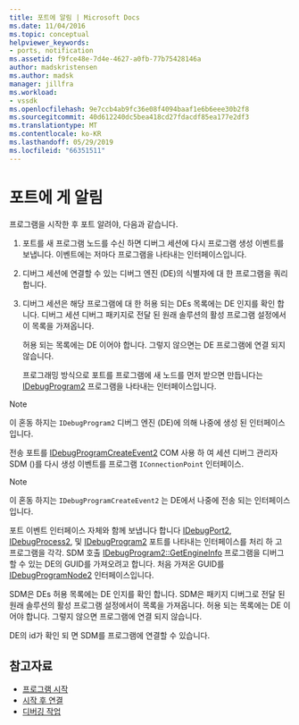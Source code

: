 ```yaml
---
title: 포트에 알림 | Microsoft Docs
ms.date: 11/04/2016
ms.topic: conceptual
helpviewer_keywords:
- ports, notification
ms.assetid: f9fce48e-7d4e-4627-a0fb-77b75428146a
author: madskristensen
ms.author: madsk
manager: jillfra
ms.workload:
- vssdk
ms.openlocfilehash: 9e7ccb4ab9fc36e08f4094baaf1e6b6eee30b2f8
ms.sourcegitcommit: 40d612240dc5bea418cd27fdacdf85ea177e2df3
ms.translationtype: MT
ms.contentlocale: ko-KR
ms.lasthandoff: 05/29/2019
ms.locfileid: "66351511"
---
```

# <a name="notify-the-port"></a>포트에 게 알림
프로그램을 시작한 후 포트 알려야, 다음과 같습니다.

1. 포트를 새 프로그램 노드를 수신 하면 디버그 세션에 다시 프로그램 생성 이벤트를 보냅니다. 이벤트에는 저마다 프로그램을 나타내는 인터페이스입니다.

2. 디버그 세션에 연결할 수 있는 디버그 엔진 (DE)의 식별자에 대 한 프로그램을 쿼리 합니다.

3. 디버그 세션은 해당 프로그램에 대 한 허용 되는 DEs 목록에는 DE 인지를 확인 합니다. 디버그 세션 디버그 패키지로 전달 된 원래 솔루션의 활성 프로그램 설정에서이 목록을 가져옵니다.

    허용 되는 목록에는 DE 이어야 합니다. 그렇지 않으면는 DE 프로그램에 연결 되지 않습니다.

   프로그래밍 방식으로 포트를 프로그램에 새 노드를 먼저 받으면 만듭니다는 [IDebugProgram2](../../extensibility/debugger/reference/idebugprogram2.md) 프로그램을 나타내는 인터페이스입니다.

> [!NOTE]
> 이 혼동 하지는 `IDebugProgram2` 디버그 엔진 (DE)에 의해 나중에 생성 된 인터페이스입니다.

 전송 포트를 [IDebugProgramCreateEvent2](../../extensibility/debugger/reference/idebugprogramcreateevent2.md) COM 사용 하 여 세션 디버그 관리자 SDM ()를 다시 생성 이벤트를 프로그램 `IConnectionPoint` 인터페이스.

> [!NOTE]
> 이 혼동 하지는 `IDebugProgramCreateEvent2` 는 DE에서 나중에 전송 되는 인터페이스입니다.

 포트 이벤트 인터페이스 자체와 함께 보냅니다 합니다 [IDebugPort2](../../extensibility/debugger/reference/idebugport2.md), [IDebugProcess2](../../extensibility/debugger/reference/idebugprocess2.md), 및 [IDebugProgram2](../../extensibility/debugger/reference/idebugprogram2.md) 포트를 나타내는 인터페이스를 처리 하 고 프로그램을 각각. SDM 호출 [IDebugProgram2::GetEngineInfo](../../extensibility/debugger/reference/idebugprogram2-getengineinfo.md) 프로그램을 디버그할 수 있는 DE의 GUID를 가져오려고 합니다. 처음 가져온 GUID를 [IDebugProgramNode2](../../extensibility/debugger/reference/idebugprogramnode2.md) 인터페이스입니다.

 SDM은 DEs 허용 목록에는 DE 인지를 확인 합니다. SDM은 패키지 디버그로 전달 된 원래 솔루션의 활성 프로그램 설정에서이 목록을 가져옵니다. 허용 되는 목록에는 DE 이어야 합니다. 그렇지 않으면 프로그램에 연결 되지 않습니다.

 DE의 id가 확인 되 면 SDM를 프로그램에 연결할 수 있습니다.

## <a name="see-also"></a>참고자료
- [프로그램 시작](../../extensibility/debugger/launching-a-program.md)
- [시작 후 연결](../../extensibility/debugger/attaching-after-a-launch.md)
- [디버깅 작업](../../extensibility/debugger/debugging-tasks.md)
